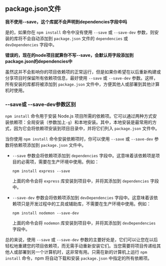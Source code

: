 ## package.json文件

**我不使用--save，这个库就不会声明到dependencies字段中吗**

是的，如果你在 `npm install` 命令中没有使用 `--save` 或 `--save-dev` 参数，则安装的库将不会自动添加到 `package.json` 文件的 `dependencies` 或 `devDependencies` 字段中。

**错误的，现在的node项目就算你不写--save，会默认将字段添加到package.json的dependencies中**

虽然这并不会影响你的项目依赖项的正常运行，但是如果你希望在以后重新构建或分享项目时保留所有依赖项信息，最好使用 `--save` 或 `--save-dev` 参数。这样，所有安装的库都将被添加到 `package.json` 文件中，方便其他人或部署到其他计算机时使用。

###  --save或 --save-dev参数区别

`npm install` 命令用于安装 Node.js 项目所需的依赖项。它可以通过两种方式安装依赖项：全局安装（参数加上`-g`）和本地安装。其中，本地安装是最常用的方式，因为它会将依赖项安装到项目目录中，并将它们列入 `package.json` 文件中。

当你使用 `npm install` 命令安装依赖项时，你可以使用 `--save` 或 `--save-dev` 参数将依赖项添加到 `package.json` 文件中。

- `--save` 参数会将依赖项添加到 `dependencies` 字段中。这意味着该依赖项是项目的必需项，需要在生产环境中使用。例如：

  ```
  npm install express --save
  ```

  上面的命令会将 `express` 库安装到项目中，并将其添加到 `dependencies` 字段中。

- `--save-dev` 参数会将依赖项添加到 `devDependencies` 字段中。这意味着该依赖项只是开发过程中的工具或辅助库，不需要在生产环境中使用。例如：

  ```
  npm install nodemon --save-dev
  ```

  上面的命令会将 `nodemon` 库安装到项目中，并将其添加到 `devDependencies` 字段中。

总的来说，使用 `--save` 或 `--save-dev` 参数的主要好处是，它们可以让您在以后轻松地重建您的项目依赖项，而无需手动重新安装它们。当您需要将项目传递给其他人或部署到另一个计算机时，这非常有用。只需在新的计算机上运行 `npm install` 命令，npm 将自动下载和安装 `package.json` 中指定的所有依赖项。
